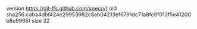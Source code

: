 version https://git-lfs.github.com/spec/v1
oid sha256:caba4dbf424e29953982c8ab04213ef6791dc71a8fc0f013f5e41200b8e9965f
size 32
